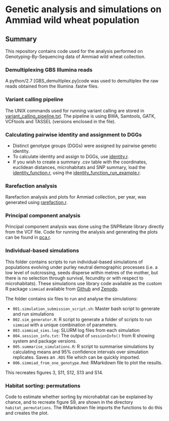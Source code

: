 <h1>Genetic analysis and simulations on Ammiad wild wheat population</h1>

<h2> Summary </h2>

This repository contains code used for the analysis performed on Genotyping-By-Sequencing data of Ammiad wild wheat collection.

<h3> Demultiplexing GBS Illumina reads </h3>

A python/2.7 [GBS_demultiplex.py]code was used to demultiplex the raw reads obtained from the Illumina .fastw files.


<h3> Variant calling pipeline </h3>

The UNIX commands used for running variant calling are stored in [variant_calling_pipeline.txt](variant_calling_pipeline.txt). The pipeline is using BWA, Samtools, GATK, VCFtools and TASSEL (versions enclosed in the file).


<h3> Calculating pairwise identity and assignment to DGGs </h3>

- Distinct genotype groups (DGGs) were assigned by pairwise genetic identity. 
- To calculate identity and assign to DGGs, use [identity.r](identity.r). 
- If you wish to create a summary .csv table with the coordinates, euclidean distances, microhabitats and SNP summary, load the [identity_function.r](identity_function.r), using the [identity_function_run_example.r](identity_function_run_example.r). 


<h3> Rarefaction analysis </h3>

Rarefaction analysis and plots for Ammiad collection, per year, was generated using [rarefaction.r](rarefaction.r).


<h3> Principal component analysis </h3>

Principal component analysis was done using the SNPRelate library directly from the VCF file. Code for running the analysis and generating the plots can be found in [pca.r](pca.r).

<h3> Individual-based simulations </h3>

This folder contains scripts to run individual-based simulations of populations
evolving under purley neutral demographic processes (i.e. a low level of 
outcrossing, seeds disperse within metres of the mother, but there is no 
selection through survival, fecundity or with respect to microhabitats).
These simulations use library code available as the custom R package `simmiad`
available from [Github](https://github.com/ellisztamas/simmiad)
and
[Zenodo](10.5281/zenodo.4762083).

The folder contains six files to run and analyse the simulations:

- `001.simulation_submission_script.sh`: Master bash script to generate and run
simulations
 - `002.sim_generator.R`: R script to generate a folder of scripts to run
 `simmiad` with a unique combination of parameters.
 - `003.simmiad_sims.log`: SLURM log files from each simulation 
 - `004.session_info.txt`: The output of `sessionInfo()` from R showing system
 and package versions.
 - `005.summarise_simulations.R`: R script to summarise simulations by 
 calculating means and 95% confidence intervals over simulation replicates. 
Saves an `.RDS` file which can be quickly imported.
 - `006.simmiad_from_one_genotype.Rmd`: RMarkdown file to plot the results.

 This recreates figures 3, S11, S12, S13 and S14.

 <h3> Habitat sorting: permutations </h3>

Code to estimate whether sorting by microhabitat can be explained by chance, and
to recreate figure S9, are shown in the directory `habitat_permutations`.
The RMarkdown file imports the functions to do this and creates the plot.
